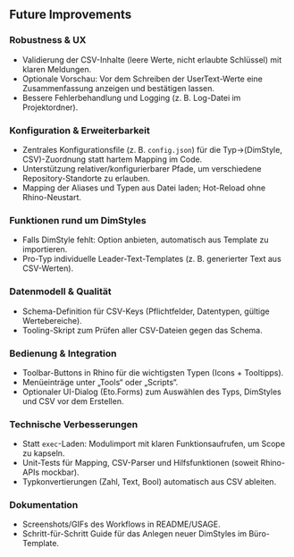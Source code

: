 ## Future Improvements

### Robustness & UX
- Validierung der CSV-Inhalte (leere Werte, nicht erlaubte Schlüssel) mit klaren Meldungen.
- Optionale Vorschau: Vor dem Schreiben der UserText-Werte eine Zusammenfassung anzeigen und bestätigen lassen.
- Bessere Fehlerbehandlung und Logging (z. B. Log-Datei im Projektordner).

### Konfiguration & Erweiterbarkeit
- Zentrales Konfigurationsfile (z. B. `config.json`) für die Typ→(DimStyle, CSV)-Zuordnung statt hartem Mapping im Code.
- Unterstützung relativer/konfigurierbarer Pfade, um verschiedene Repository-Standorte zu erlauben.
- Mapping der Aliases und Typen aus Datei laden; Hot-Reload ohne Rhino-Neustart.

### Funktionen rund um DimStyles
- Falls DimStyle fehlt: Option anbieten, automatisch aus Template zu importieren.
- Pro-Typ individuelle Leader-Text-Templates (z. B. generierter Text aus CSV-Werten).

### Datenmodell & Qualität
- Schema-Definition für CSV-Keys (Pflichtfelder, Datentypen, gültige Wertebereiche).
- Tooling-Skript zum Prüfen aller CSV-Dateien gegen das Schema.

### Bedienung & Integration
- Toolbar-Buttons in Rhino für die wichtigsten Typen (Icons + Tooltipps).
- Menüeinträge unter „Tools“ oder „Scripts“.
- Optionaler UI-Dialog (Eto.Forms) zum Auswählen des Typs, DimStyles und CSV vor dem Erstellen.

### Technische Verbesserungen
- Statt `exec`-Laden: Modulimport mit klaren Funktionsaufrufen, um Scope zu kapseln.
- Unit-Tests für Mapping, CSV-Parser und Hilfsfunktionen (soweit Rhino-APIs mockbar).
- Typkonvertierungen (Zahl, Text, Bool) automatisch aus CSV ableiten.

### Dokumentation
- Screenshots/GIFs des Workflows in README/USAGE.
- Schritt-für-Schritt Guide für das Anlegen neuer DimStyles im Büro-Template.


